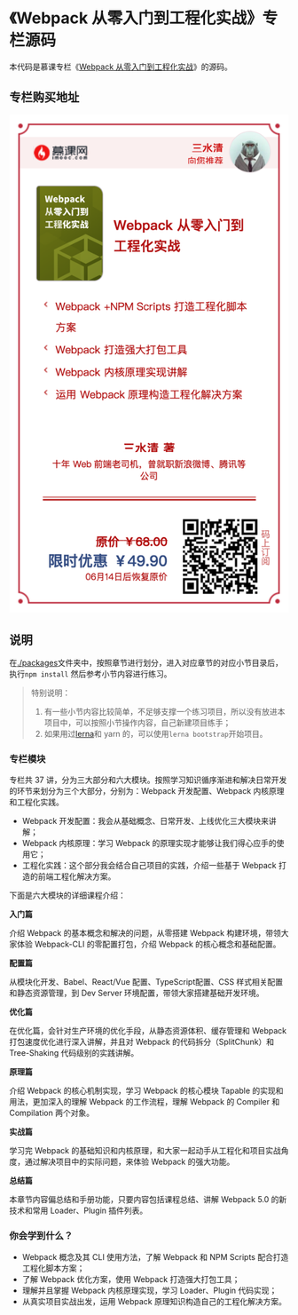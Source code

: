 # 《Webpack 从零入门到工程化实战》专栏源码

本代码是慕课专栏《[Webpack 从零入门到工程化实战](https://s.imooc.com/WFtUMW5)》的源码。

## 专栏购买地址

![](./poster.png)

## 说明

在[./packages](./packages)文件夹中，按照章节进行划分，进入对应章节的对应小节目录后，执行`npm install` 然后参考小节内容进行练习。

> 特别说明：
>
> 1. 有一些小节内容比较简单，不足够支撑一个练习项目，所以没有放进本项目中，可以按照小节操作内容，自己新建项目练手；
> 2. 如果用过[lerna](https://lernajs.io)和 yarn 的，可以使用`lerna bootstrap`开始项目。

### **专栏模块**

专栏共 37 讲，分为三大部分和六大模块。按照学习知识循序渐进和解决日常开发的环节来划分为三个大部分，分别为：Webpack 开发配置、Webpack 内核原理和工程化实践。

-   Webpack 开发配置：我会从基础概念、日常开发、上线优化三大模块来讲解；
-   Webpack 内核原理：学习 Webpack 的原理实现才能够让我们得心应手的使用它；
-   工程化实践：这个部分我会结合自己项目的实践，介绍一些基于 Webpack 打造的前端工程化解决方案。

下面是六大模块的详细课程介绍：

**入门篇**

介绍 Webpack 的基本概念和解决的问题，从零搭建 Webpack 构建环境，带领大家体验 Webpack-CLI 的零配置打包，介绍 Webpack 的核心概念和基础配置。

**配置篇**

从模块化开发、Babel、React/Vue 配置、TypeScript配置、CSS 样式相关配置和静态资源管理，到 Dev Server 环境配置，带领大家搭建基础开发环境。

**优化篇**

在优化篇，会针对生产环境的优化手段，从静态资源体积、缓存管理和 Webpack 打包速度优化进行深入讲解，并且对 Webpack 的代码拆分（SplitChunk）和 Tree-Shaking 代码级别的实践讲解。

**原理篇**

介绍 Webpack 的核心机制实现，学习 Webpack 的核心模块 Tapable 的实现和用法，更加深入的理解 Webpack 的工作流程，理解 Webpack 的 Compiler 和 Compilation 两个对象。

**实战篇**

学习完 Webpack 的基础知识和内核原理，和大家一起动手从工程化和项目实战角度，通过解决项目中的实际问题，来体验 Webpack 的强大功能。

**总结篇**

本章节内容偏总结和手册功能，只要内容包括课程总结、讲解 Webpack 5.0 的新技术和常用 Loader、Plugin 插件列表。

### 你会学到什么？

-   Webpack 概念及其 CLI 使用方法，了解 Webpack 和 NPM Scripts 配合打造工程化脚本方案；
-   了解 Webpack 优化方案，使用 Webpack 打造强大打包工具；
-   理解并且掌握 Webpack 内核原理实现，学习 Loader、Plugin 代码实现；
-   从真实项目实战出发，运用 Webpack 原理知识构造自己的工程化解决方案。
